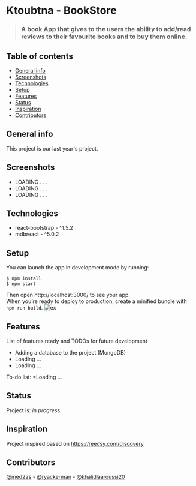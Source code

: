 # Ktoubtna - BookStore
>### A book App that gives to the users the ability to add/read reviews to their favourite books and to buy them online.
## Table of contents
* [General info](#general-info)
* [Screenshots](#screenshots)
* [Technologies](#technologies)
* [Setup](#setup)
* [Features](#features)
* [Status](#status)
* [Inspiration](#inspiration)
* [Contributors](#contributors)

## General info
This project is our last year's project.

## Screenshots
* LOADING . . .
* LOADING . . .
* LOADING . . .


## Technologies
* react-bootstrap - ^1.5.2
* mdbreact - ^5.0.2

## Setup
You can launch the app in development mode by running:
```shell
$ npm install
$ npm start
```
Then open http://localhost:3000/ to see your app.<br/>
When you’re ready to deploy to production, create a minified bundle with `npm run build`.
![ex](https://camo.githubusercontent.com/506a5a0a33aebed2bf0d24d3999af7f582b31808/687474703a2f2f692e696d6775722e636f6d2f616d794e66434e2e706e67)

## Features
List of features ready and TODOs for future development
* Adding a database to the project (MongoDB)
* Loading ...
* Loading ...

To-do list:
*Loading ...

## Status
Project is: _in progress_.

## Inspiration
Project inspired based on https://reedsy.com/discovery

## Contributors

[@med22s](https://github.com/med22s) - [@ryackerman](https://github.com/ryackerman) - [@khalidlaaroussi20](https://github.com/khalidlaaroussi20)


